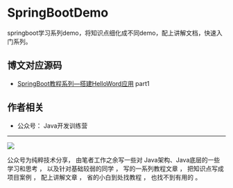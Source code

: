 # SpringBootDemo
springboot学习系列demo，将知识点细化成不同demo，配上讲解文档，快速入门系列。



## 博文对应源码
- [SpringBoot教程系列—搭建HelloWord应用](https://mp.weixin.qq.com/s/D2zj94eBvDvUDTzSbmXV6Q) part1

## 作者相关
- 公众号： Java开发训练营 

---

![](https://imgkr2.cn-bj.ufileos.com/4a3e58bc-441f-4879-b497-6edb5d36ca2d.jpg?UCloudPublicKey=TOKEN_8d8b72be-579a-4e83-bfd0-5f6ce1546f13&Signature=BaL%252BQCYcoBiF66mlpc1UT4P7KZM%253D&Expires=1603429894)



公众号为纯粹技术分享， 由笔者工作之余写一些对 Java架构、Java底层的一些学习和思考 ，
以及针对基础较弱的同学 ， 写的一系列教程文章 ， 把知识点写成项目案例 ， 配上讲解文章 ， 省的小白到处找教程 ， 也找不到有用的 。


